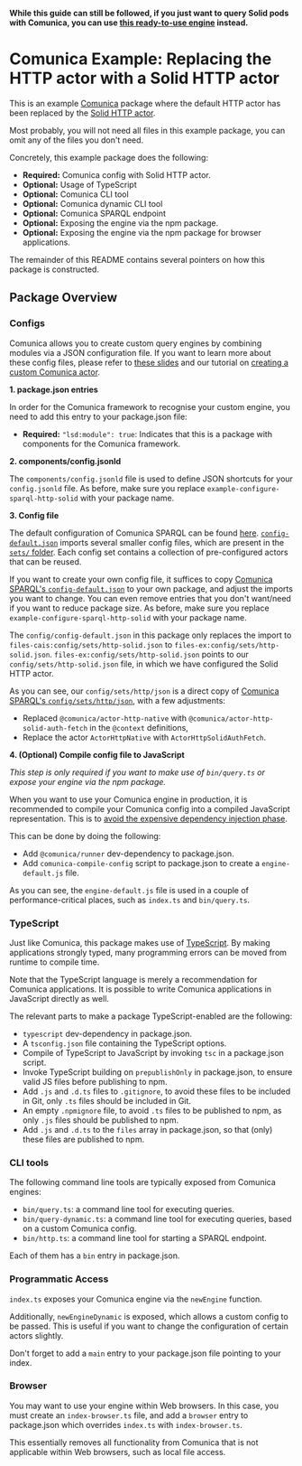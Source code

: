 **While this guide can still be followed, if you just want to query Solid pods with Comunica, you can use [this ready-to-use engine](https://comunica.dev/docs/query/advanced/solid/) instead.**

# Comunica Example: Replacing the HTTP actor with a Solid HTTP actor

This is an example [Comunica](https://github.com/comunica/comunica) package where the default HTTP actor has been replaced by the [Solid HTTP actor](https://github.com/comunica/actor-http-solid-auth-fetch).

Most probably, you will not need all files in this example package,
you can omit any of the files you don't need.

Concretely, this example package does the following:
* **Required:** Comunica config with Solid HTTP actor.
* **Optional:** Usage of TypeScript
* **Optional:** Comunica CLI tool
* **Optional:** Comunica dynamic CLI tool
* **Optional:** Comunica SPARQL endpoint
* **Optional:** Exposing the engine via the npm package.
* **Optional:** Exposing the engine via the npm package for browser applications.

The remainder of this README contains several pointers on how this package is constructed.

## Package Overview

### Configs

Comunica allows you to create custom query engines by combining modules via a JSON configuration file.
If you want to learn more about these config files, please refer to [these slides](https://comunica.github.io/Tutorial-ESWC2019-Comunica-Advanced-Slides/)
and our tutorial on [creating a custom Comunica actor](https://github.com/comunica/Tutorial-Comunica-Reduced-Actor/wiki/Comunica-tutorial:-Creating-a-REDUCED-actor).

**1. package.json entries**

In order for the Comunica framework to recognise your custom engine,
you need to add this entry to your package.json file:

* **Required:** `"lsd:module": true`: Indicates that this is a package with components for the Comunica framework.

**2. components/config.jsonld**

The `components/config.jsonld` file is used to define JSON shortcuts for your `config.jsonld` file.
As before, make sure you replace `example-configure-sparql-http-solid` with your package name.

**3. Config file**

The default configuration of Comunica SPARQL can be found [here](https://github.com/comunica/comunica/tree/master/packages/actor-init-sparql/config).
[`config-default.json`](https://github.com/comunica/comunica/blob/master/packages/actor-init-sparql/config/config-default.json)
imports several smaller config files, which are present in the [`sets/` folder](https://github.com/comunica/comunica/tree/master/packages/actor-init-sparql/config/sets).
Each config set contains a collection of pre-configured actors that can be reused.

If you want to create your own config file, it suffices to copy [Comunica SPARQL's `config-default.json`](https://github.com/comunica/comunica/blob/master/packages/actor-init-sparql/config/config-default.json)
to your own package, and adjust the imports you want to change.
You can even remove entries that you don't want/need if you want to reduce package size.
As before, make sure you replace `example-configure-sparql-http-solid` with your package name.

The `config/config-default.json` in this package only replaces the import to `files-cais:config/sets/http-solid.json`
to `files-ex:config/sets/http-solid.json`.
`files-ex:config/sets/http-solid.json` points to our `config/sets/http-solid.json` file,
in which we have configured the Solid HTTP actor. 

As you can see, our `config/sets/http/json` is a direct copy of [Comunica SPARQL's `config/sets/http/json`](https://github.com/comunica/comunica/blob/master/packages/actor-init-sparql/config/sets/http.json),
with a few adjustments:

* Replaced `@comunica/actor-http-native` with `@comunica/actor-http-solid-auth-fetch` in the `@context` definitions,
* Replace the actor `ActorHttpNative` with `ActorHttpSolidAuthFetch`. 

**4. (Optional) Compile config file to JavaScript**

*This step is only required if you want to make use of `bin/query.ts` or expose your engine via the npm package.*

When you want to use your Comunica engine in production,
it is recommended to compile your Comunica config into a compiled JavaScript representation.
This is to [avoid the expensive dependency injection phase](https://componentsjs.readthedocs.io/en/latest/compilation/).

This can be done by doing the following:

* Add `@comunica/runner` dev-dependency to package.json.
* Add `comunica-compile-config` script to package.json to create a `engine-default.js` file.

As you can see, the `engine-default.js` file is used in a couple of performance-critical places,
such as `index.ts` and `bin/query.ts`.

### TypeScript

Just like Comunica, this package makes use of [TypeScript](https://www.typescriptlang.org/).
By making applications strongly typed, many programming errors can be moved from runtime to compile time.

Note that the TypeScript language is merely a recommendation for Comunica applications.
It is possible to write Comunica applications in JavaScript directly as well.

The relevant parts to make a package TypeScript-enabled are the following:

* `typescript` dev-dependency in package.json.
* A `tsconfig.json` file containing the TypeScript options.
* Compile of TypeScript to JavaScript by invoking `tsc` in a package.json script.
* Invoke TypeScript building on `prepublishOnly` in package.json, to ensure valid JS files before publishing to npm.
* Add `.js` and `.d.ts` files to `.gitignore`, to avoid these files to be included in Git, only `.ts` files should be included in Git.
* An empty `.npmignore` file, to avoid `.ts` files to be published to npm, as only `.js` files should be published to npm.
* Add `.js` and `.d.ts` to the `files` array in package.json, so that (only) these files are published to npm.

### CLI tools

The following command line tools are typically exposed from Comunica engines:

* `bin/query.ts`: a command line tool for executing queries.
* `bin/query-dynamic.ts`: a command line tool for executing queries, based on a custom Comunica config.
* `bin/http.ts`: a command line tool for starting a SPARQL endpoint.

Each of them has a `bin` entry in package.json.

### Programmatic Access

`index.ts` exposes your Comunica engine via the `newEngine` function.

Additionally, `newEngineDynamic` is exposed, which allows a custom config to be passed.
This is useful if you want to change the configuration of certain actors slightly.

Don't forget to add a `main` entry to your package.json file pointing to your index.

### Browser

You may want to use your engine within Web browsers.
In this case, you must create an `index-browser.ts` file,
and add a `browser` entry to package.json which overrides `index.ts` with `index-browser.ts`.

This essentially removes all functionality from Comunica that is not applicable within Web browsers,
such as local file access.
